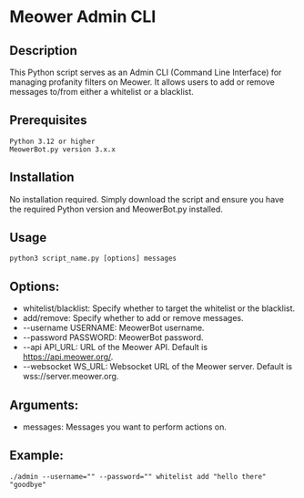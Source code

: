 # Meower Admin CLI
## Description

This Python script serves as an Admin CLI (Command Line Interface) for managing profanity filters on Meower. It allows users to add or remove messages to/from either a whitelist or a blacklist.
## Prerequisites
```text
Python 3.12 or higher
MeowerBot.py version 3.x.x
```

## Installation

No installation required. Simply download the script and ensure you have the required Python version and MeowerBot.py installed.
## Usage

`python3 script_name.py [options] messages`

## Options:

- whitelist/blacklist: Specify whether to target the whitelist or the blacklist.
- add/remove: Specify whether to add or remove messages.
- --username USERNAME: MeowerBot username.
- --password PASSWORD: MeowerBot password.
- --api API_URL: URL of the Meower API. Default is https://api.meower.org/.
- --websocket WS_URL: Websocket URL of the Meower server. Default is wss://server.meower.org.

## Arguments:

- messages: Messages you want to perform actions on.

## Example:

`./admin --username="" --password="" whitelist add "hello there" "goodbye"`

